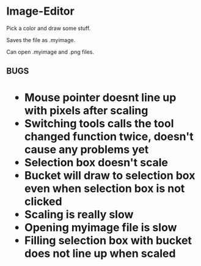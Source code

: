 # Image-Editor
Pick a color and draw some stuff.

Saves the file as .myimage.

Can open .myimage and .png files.


<h2>BUGS<h1>
<ul>
<li>Mouse pointer doesnt line up with pixels after scaling</li>
<li>Switching tools calls the tool changed function twice, doesn't cause any problems yet</li>
<li>Selection box doesn't scale</li>
<li>Bucket will draw to selection box even when selection box is not clicked</li>
<li>Scaling is really slow</li>
<li>Opening myimage file is slow</li>
<li>Filling selection box with bucket does not line up when scaled</li>
</ul>